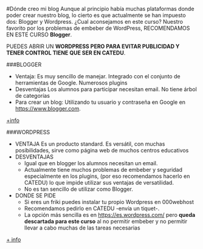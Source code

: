 #Dónde creo mi blog
Aunque al principio había muchas plataformas donde poder crear nuestro blog, lo cierto es que actualmente se han impuesto dos: Blogger y Wordpress.
¿Cual aconsejamos en este curso? Nuestro favorito por los problemas de embeber de WordPress, RECOMENDAMOS EN ESTE CURSO **Blogger**.

PUEDES ABRIR UN **WORDPRESS PERO PARA EVITAR PUBLICIDAD Y TENER CONTROL TIENE QUE SER EN CATEDU**.

###BLOGGER

* Ventaja: Es muy sencillo de manejar. Integrado con el conjunto de herramientas de Google. Numerosos plugins
* Desventajas Los alumnos para participar necesitan email. No tiene árbol de categorías
* Para crear un blog: Utilizando tu usuario y contraseña en Google en https://www.blogger.com.

[+info](https://catedu.gitbooks.io/aprendizaje-colaborativo-con-blog/content/blogger.html)

###WORDPRESS

* VENTAJA Es un producto standard. Es versátil, con muchas posibilidades, sirve como página web de muchos centros educativos
* DESVENTAJAS 
    *    Igual que en blogger los alumnos necesitan un email. 
    * Actualmente tiene muchos problemas de embeber y seguridad especialmente en los plugins, (por eso recomendamos hacerlo en CATEDU) lo que impide utilizar sus ventajas de versatilidad. 
    * No es tan sencillo de utilizar como Blogger.
* DONDE SE PIDE 
    * Si eres un friki puedes instalar tu propio Wordpress en 000webhost
    * Recomendamos pedirlo en CATEDU -envía un tiquet-. 
    * La opción más sencilla es en https://es.wordpress.com/ pero **queda descartada para este curso** al no permitir embeber y no permitir llevar a cabo muchas de las tareas necesarias

[+ info](https://catedu.gitbooks.io/aprendizaje-colaborativo-con-blog/content/wordpress.html)
    
    







